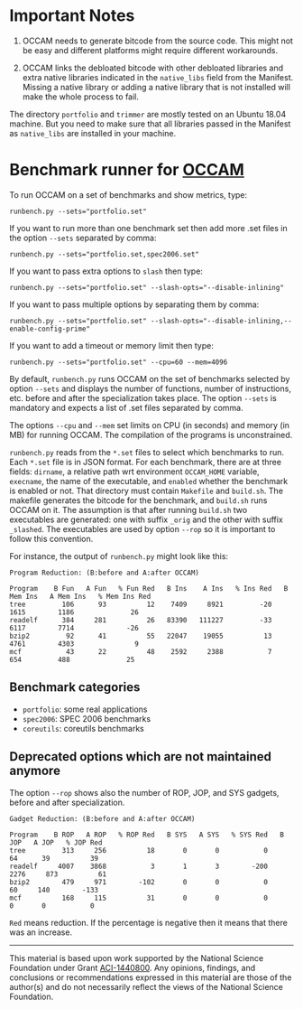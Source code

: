 # Important Notes #

1. OCCAM needs to generate bitcode from the source code.
This might not be easy and different platforms might require different workarounds. 

2. OCCAM links the debloated bitcode with other debloated libraries and extra native libraries indicated in the `native_libs` field from the Manifest.
Missing a native library or adding a native library that is not installed will make the whole process to fail. 

The directory `portfolio` and `trimmer` are mostly tested on an Ubuntu 18.04 machine. 
But you need to make sure that all libraries passed in the Manifest as `native_libs` are installed in your machine.

# Benchmark runner for [OCCAM](https://github.com/SRI-CSL/OCCAM) #

To run OCCAM on a set of benchmarks and show metrics, type:

	runbench.py --sets="portfolio.set"

If you want to run more than one benchmark set then add more .set
files in the option `--sets` separated by comma:

	runbench.py --sets="portfolio.set,spec2006.set"

If you want to pass extra options to `slash` then type:

	runbench.py --sets="portfolio.set" --slash-opts="--disable-inlining"

If you want to pass multiple options by separating them by comma:

	runbench.py --sets="portfolio.set" --slash-opts="--disable-inlining,--enable-config-prime"

If you want to add a timeout or memory limit then type:

	runbench.py --sets="portfolio.set" --cpu=60 --mem=4096
	
By default, `runbench.py` runs OCCAM on the set of benchmarks selected
by option `--sets` and displays the number of functions, number of
instructions, etc. before and after the specialization takes
place. The option `--sets` is mandatory and expects a list of .set
files separated by comma.

The options `--cpu` and `--mem` set limits on CPU (in seconds) and
memory (in MB) for running OCCAM. The compilation of the programs is
unconstrained.

`runbench.py` reads from the `*.set` files to select which benchmarks
to run.  Each `*.set` file is in JSON format. For each benchmark,
there are at three fields: `dirname`, a relative path wrt environment
`OCCAM_HOME` variable, `execname`, the name of the executable, and
`enabled` whether the benchmark is enabled or not. That directory must
contain `Makefile` and `build.sh`. The makefile generates the bitcode
for the benchmark, and `build.sh` runs OCCAM on it. The assumption is
that after running `build.sh` two executables are generated: one with
suffix `_orig` and the other with suffix `_slashed`. The executables
are used by option `--rop` so it is important to follow this
convention.

For instance, the output of `runbench.py` might look like this:

```
Program Reduction: (B:before and A:after OCCAM)

Program    B Fun   A Fun   % Fun Red   B Ins    A Ins   % Ins Red   B Mem Ins   A Mem Ins   % Mem Ins Red
tree         106      93          12    7409     8921         -20        1615        1186              26
readelf      384     281          26   83390   111227         -33        6117        7714             -26
bzip2         92      41          55   22047    19055          13        4761        4303               9
mcf           43      22          48    2592     2388           7         654         488              25
```

## Benchmark categories ## 

- `portfolio`: some real applications 
- `spec2006`: SPEC 2006 benchmarks
- `coreutils`: coreutils benchmarks

## Deprecated options which are not maintained anymore ##

The option `--rop` shows also the number of ROP, JOP, and SYS gadgets,
before and after specialization.

```
Gadget Reduction: (B:before and A:after OCCAM)

Program    B ROP   A ROP   % ROP Red   B SYS   A SYS   % SYS Red   B JOP   A JOP   % JOP Red
tree         313     256          18       0       0           0      64      39          39
readelf     4007    3868           3       1       3        -200    2276     873          61
bzip2        479     971        -102       0       0           0      60     140        -133
mcf          168     115          31       0       0           0       0       0           0

```

`Red` means reduction. If the percentage is negative then it means
that there was an increase.


 
---

This material is based upon work supported by the National Science Foundation under Grant [ACI-1440800](http://www.nsf.gov/awardsearch/showAward?AWD_ID=1440800). Any opinions, findings, and conclusions or recommendations expressed in this material are those of the author(s) and do not necessarily reflect the views of the National Science Foundation.

